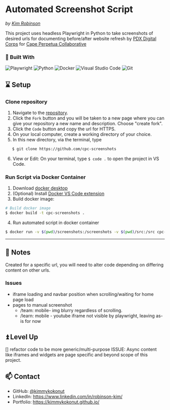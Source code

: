# Automated Screenshot Script
_by [Kim Robinson](https://kimmykokonut.github.io/)_

This project uses headless Playwright in Python to take screenshots of desired urls for documenting before/after website refresh by [PDX Digital Corps](https://digitalcorpspdx.org/) for [Cape Perpetua Collaborative](https://www.capeperpetuacollaborative.org/)

### 🔧 Built With
![Playwright](https://img.shields.io/badge/-playwright-%232EAD33?style=for-the-badge&logo=playwright&logoColor=white)
![Python](https://img.shields.io/badge/python-3670A0?style=for-the-badge&logo=python&logoColor=ffdd54)
![Docker](https://img.shields.io/badge/docker-%230db7ed.svg?style=for-the-badge&logo=docker&logoColor=white)
![Visual Studio Code](https://img.shields.io/badge/Visual%20Studio%20Code-0078d7.svg?style=for-the-badge&logo=visual-studio-code&logoColor=white)
![Git](https://img.shields.io/badge/git-%23F05033.svg?style=for-the-badge&logo=git&logoColor=white)

## ⌛ Setup

### Clone repository

1. Navigate to the [repository](https://github.com/kimmykokonut/cpc-screenshots).
2. Click the `Fork` button and you will be taken to a new page where you can give your repository a new name and description. Choose "create fork".
3. Click the `Code` button and copy the url for HTTPS.
4. On your local computer, create a working directory of your choice.
5. In this new directory, via the terminal, type
```sh
   $ git clone https://github.com/cpc-screenshots
```
6. View or Edit: On your terminal, type `$ code .` to open the project in VS Code.

### Run Script via Docker Container

1. Download [docker desktop](https://www.docker.com/products/docker-desktop)
2. (Optional) Install [Docker VS Code extension](https://code.visualstudio.com/docs/containers/overview)
3. Build docker image:

```sh
# Build docker image
$ docker build -t cpc-screenshots .
```

4. Run automated script in docker container

```sh
$ docker run -v $(pwd)/screenshots:/screenshots -v $(pwd)/src:/src cpc-screenshots
```

---

## 📝 Notes

Created for a specific url, you will need to alter code depending on differing content on other urls.

### Issues
* iframe loading and navbar position when scrolling/waiting for home page load
* pages to manual screenshot
   - /team: mobile- img blurry regardless of scrolling.
   - /learn: mobile - youtube iframe not visible by playwright, leaving as-is for now

## ⏫ Level Up
   [] refactor code to be more generic/multi-purpose
   ISSUE: Async content like iframes and widgets are page specific and beyond scope of this project.

## 📫 Contact
- GitHub: [@kimmykokonut](https://github.com/kimmykokonut)
- LinkedIn: https://www.linkedin.com/in/robinson-kim/
- Portfolio: https://kimmykokonut.github.io/
